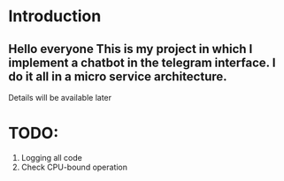 # Introduction
Hello everyone This is my project in which I implement a chatbot in the telegram interface. I do it all in a micro service architecture. 
-
Details will be available later

# TODO:
1. Logging all code
2. Check CPU-bound operation
